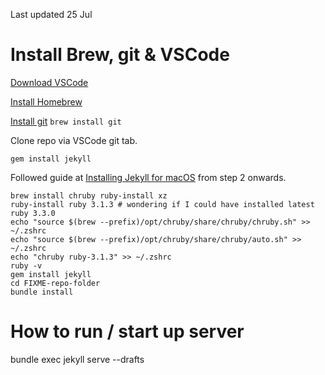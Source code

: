 Last updated 25 Jul

# Install Brew, git & VSCode
[Download VSCode](https://code.visualstudio.com/)

[Install Homebrew](https://brew.sh/)

[Install git](https://git-scm.com/download/mac)
`brew install git`

Clone repo via VSCode git tab.

`gem install jekyll`


Followed guide at [Installing Jekyll for macOS](https://jekyllrb.com/docs/installation/macos/) from step 2 onwards.

```
brew install chruby ruby-install xz
ruby-install ruby 3.1.3 # wondering if I could have installed latest ruby 3.3.0
echo "source $(brew --prefix)/opt/chruby/share/chruby/chruby.sh" >> ~/.zshrc
echo "source $(brew --prefix)/opt/chruby/share/chruby/auto.sh" >> ~/.zshrc
echo "chruby ruby-3.1.3" >> ~/.zshrc 
ruby -v
gem install jekyll
cd FIXME-repo-folder
bundle install
```


# How to run / start up server
bundle exec jekyll serve --drafts
